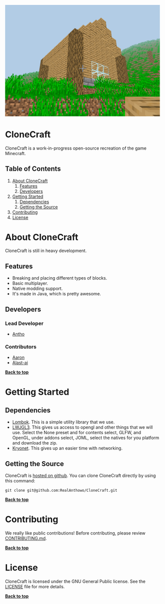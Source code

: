 ![CloneCraft](image.png)

# CloneCraft

CloneCraft is a work-in-progress open-source recreation of the game Minecraft.

## Table of Contents

1. [About CloneCraft](#about-clonecraft)
	1. [Features](#features)
	1. [Developers](#developers)
1. [Getting Started](#getting-started)
	1. [Dependencies](#dependencies)
	1. [Getting the Source](#getting-the-source)
1. [Contributing](#contributing)
1. [License](#license)

# About CloneCraft

CloneCraft is still in heavy development.

## Features

* Breaking and placing different types of blocks.
* Basic multiplayer.
* Native modding support.
* It's made in Java, which is pretty awesome.

## Developers

   ### Lead Developer
   * [Antho](https://github.com/RealAnthowo)
   ### Contributors
   * [Aaron](https://github.com/gear4s)
   * [Alast-ai](https://github.com/alast-ai)

**[Back to top](#table-of-contents)**

# Getting Started

## Dependencies

* [Lombok](https://projectlombok.org/download). This is a simple utility library that we use.
* [LWJGL3](https://www.lwjgl.org/customize). This gives us access to opengl and other things that we will use. Select the None preset and for contents select, GLFW, and OpenGL, under addons select, JOML, select the natives for you platform and download the zip.
* [Kryonet](https://github.com/EsotericSoftware/kryonet/releases/download/kryonet-2.21/kryonet-2.21.zip). This gives up an easier time with networking.

## Getting the Source

CloneCraft is [hosted on github](https://github.com/RealAnthowo/CloneCraft). You can clone CloneCraft directly by using this command:

```
git clone git@github.com:RealAnthowo/CloneCraft.git
```

**[Back to top](#table-of-contents)**

# Contributing

We really like public contributions! Before contributing, please review [CONTRIBUTING.md](CONTRIBUTING.md).

**[Back to top](#table-of-contents)**

# License

CloneCraft is licensed under the GNU General Public license. See the [LICENSE](LICENSE) file for more details.

**[Back to top](#table-of-contents)**
